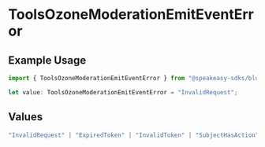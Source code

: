 # ToolsOzoneModerationEmitEventError

## Example Usage

```typescript
import { ToolsOzoneModerationEmitEventError } from "@speakeasy-sdks/bluesky/models/errors";

let value: ToolsOzoneModerationEmitEventError = "InvalidRequest";
```

## Values

```typescript
"InvalidRequest" | "ExpiredToken" | "InvalidToken" | "SubjectHasAction"
```